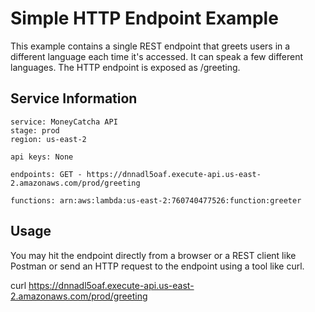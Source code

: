 # Simple HTTP Endpoint Example
This example contains a single REST endpoint that greets users in a different language each time it's accessed. It can speak a few different languages. The HTTP endpoint is exposed as /greeting.

## Service Information

    service: MoneyCatcha API
    stage: prod
    region: us-east-2

    api keys: None
    
    endpoints: GET - https://dnnadl5oaf.execute-api.us-east-2.amazonaws.com/prod/greeting
  
    functions: arn:aws:lambda:us-east-2:760740477526:function:greeter
  
## Usage

You may hit the endpoint directly from a browser or a REST client like Postman
or send an HTTP request to the endpoint using a tool like curl.

curl https://dnnadl5oaf.execute-api.us-east-2.amazonaws.com/prod/greeting
